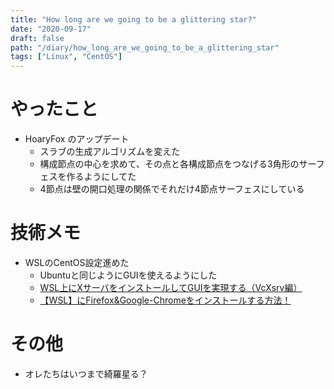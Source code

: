```yaml
---
title: "How long are we going to be a glittering star?"
date: "2020-09-17"
draft: false
path: "/diary/how_long_are_we_going_to_be_a_glittering_star"
tags: ["Linux", "CentOS"]
---
```


# やったこと

+ HoaryFox のアップデート
  + スラブの生成アルゴリズムを変えた
  + 構成節点の中心を求めて、その点と各構成節点をつなげる3角形のサーフェスを作るようにしてた
  + 4節点は壁の開口処理の関係でそれだけ4節点サーフェスにしている

# 技術メモ

+ WSLのCentOS設定進めた
  + Ubuntuと同じようにGUIを使えるようにした
  + [WSL上にXサーバをインストールしてGUIを実現する（VcXsrv編）](https://www.atmarkit.co.jp/ait/articles/1812/06/news040.html)
  + [【WSL】にFirefox&Google-Chromeをインストールする方法！](https://nakomii.hatenablog.com/entry/wsl_ubuntu)

# その他

+ オレたちはいつまで綺羅星る？
